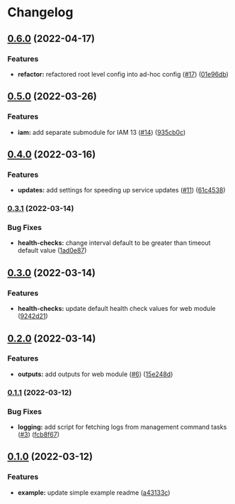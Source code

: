 # Changelog

## [0.6.0](https://github.com/briancaffey/terraform-aws-django/compare/v0.5.0...v0.6.0) (2022-04-17)


### Features

* **refactor:** refactored root level config into ad-hoc config ([#17](https://github.com/briancaffey/terraform-aws-django/issues/17)) ([01e96db](https://github.com/briancaffey/terraform-aws-django/commit/01e96dba8b73bd353e0fb4e1dbd36ed5e3057ae9))

## [0.5.0](https://github.com/briancaffey/terraform-aws-django/compare/v0.4.0...v0.5.0) (2022-03-26)


### Features

* **iam:** add separate submodule for IAM 13 ([#14](https://github.com/briancaffey/terraform-aws-django/issues/14)) ([935cb0c](https://github.com/briancaffey/terraform-aws-django/commit/935cb0ce0c0e2b0fcec8e1bdb4de7a94d800faf3))

## [0.4.0](https://github.com/briancaffey/terraform-aws-django/compare/v0.3.1...v0.4.0) (2022-03-16)


### Features

* **updates:** add settings for speeding up service updates ([#11](https://github.com/briancaffey/terraform-aws-django/issues/11)) ([61c4538](https://github.com/briancaffey/terraform-aws-django/commit/61c45383a522f683df561997f334efd68009ead5))

### [0.3.1](https://github.com/briancaffey/terraform-aws-django/compare/v0.3.0...v0.3.1) (2022-03-14)


### Bug Fixes

* **health-checks:** change interval default to be greater than timeout default value ([1ad0e87](https://github.com/briancaffey/terraform-aws-django/commit/1ad0e878dfa6cc6dc43eb8122725be83677cb5b9))

## [0.3.0](https://github.com/briancaffey/terraform-aws-django/compare/v0.2.0...v0.3.0) (2022-03-14)


### Features

* **health-checks:** update default health check values for web module ([9242d21](https://github.com/briancaffey/terraform-aws-django/commit/9242d216144ba0cf3a90f5617f3f332b34259722))

## [0.2.0](https://github.com/briancaffey/terraform-aws-django/compare/v0.1.1...v0.2.0) (2022-03-14)


### Features

* **outputs:** add outputs for web module ([#6](https://github.com/briancaffey/terraform-aws-django/issues/6)) ([15e248d](https://github.com/briancaffey/terraform-aws-django/commit/15e248d6428f5b02bbe7ddf7b661b7fe317e2d74))

### [0.1.1](https://github.com/briancaffey/terraform-aws-django/compare/v0.1.0...v0.1.1) (2022-03-12)


### Bug Fixes

* **logging:** add script for fetching logs from management command tasks ([#3](https://github.com/briancaffey/terraform-aws-django/issues/3)) ([fcb8f67](https://github.com/briancaffey/terraform-aws-django/commit/fcb8f6726d4849e102887a5fe73ed2995b92fb11))

## [0.1.0](https://github.com/briancaffey/terraform-aws-django/compare/v0.0.6...v0.1.0) (2022-03-12)


### Features

* **example:** update simple example readme ([a43133c](https://github.com/briancaffey/terraform-aws-django/commit/a43133c03a2c2af5bb7e0ed799c18781907c83b5))
